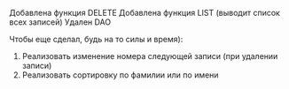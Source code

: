 Добавлена функция DELETE
Добавлена функция LIST (выводит список всех записей)
Удален DAO

Чтобы еще сделал, будь на то силы и время):
1. Реализовать изменение номера следующей записи (при удалении записи)
2. Реализовать сортировку по фамилии или по имени


